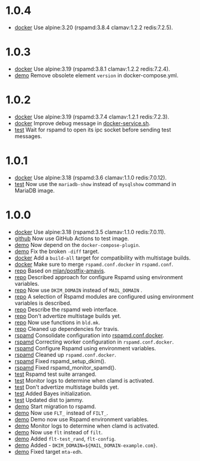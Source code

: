 # 1.0.4

- [docker](Makefile) Use alpine:3.20 (rspamd:3.8.4 clamav:1.2.2 redis:7.2.5).

# 1.0.3

- [docker](Makefile) Use alpine:3.19 (rspamd:3.8.1 clamav:1.2.2 redis:7.2.4).
- [demo](demo/docker-compose.yml) Remove obsolete element `version` in docker-compose.yml.

# 1.0.2

- [docker](Makefile) Use alpine:3.19 (rspamd:3.7.4 clamav:1.2.1 redis:7.2.3).
- [docker](src/docker) Improve debug message in [docker-service.sh](src/docker/bin/docker-service.sh).
- [test](test/Makefile) Wait for rspamd to open its ipc socket before sending test messages.

# 1.0.1

- [docker](Makefile) Use alpine:3.18 (rspamd:3.6 clamav:1.1.0 redis:7.0.12).
- [test](demo/Makefile) Now use the `mariadb-show` instead of `mysqlshow` command in MariaDB image.

# 1.0.0

- [docker](Makefile) Use alpine:3.18 (rspamd:3.5 clamav:1.1.0 redis:7.0.11).
- [github](.github/workflows/testimage.yml) Now use GitHub Actions to test image.
- [demo](demo/Makefile) Now depend on the `docker-compose-plugin`.
- [demo](demo/Makefile) Fix the broken `-diff` target.
- [docker](Makefile) Add a `build-all` target for compatibility with multistage builds.
- [docker](Dockerfile) Make sure to merge `rspamd.conf.docker` in `rspamd.conf`.
- [repo](.) Based on [mlan/postfix-amavis](https://github.com/mlan/docker-postfix).
- [repo](README.md) Described approach for configure Rspamd using environment variables.
- [repo](README.md) Now use `DKIM_DOMAIN` instead of `MAIL_DOMAIN` .
- [repo](ROADMAP.md) A selection of Rspamd modules are configured using environment variables is described.
- [repo](ROADMAP.md) Describe the rspamd web interface.
- [repo](Makefile) Don't advertize multistage builds yet.
- [repo](Makefile) Now use functions in `bld.mk`.
- [repo](.travis.yml) Cleaned up dependencies for travis.
- [rspamd](src/rspamd) Consolidate configuration into [rspamd.conf.docker](src/rspamd/etc/rspamd/rspamd.conf.docker).
- [rspamd](src/rspamd) Correcting worker configuration in `rspamd.conf.docker`.
- [rspamd](src/rspamd) Configure Rspamd using environment variables.
- [rspamd](src/rspamd) Cleaned up `rspamd.conf.docker`.
- [rspamd](src/rspamd) Fixed rspamd_setup_dkim().
- [rspamd](src/rspamd) Fixed rspamd_monitor_spamd().
- [test](test/Makefile) Rspamd test suite arranged.
- [test](test/Makefile) Monitor logs to determine when clamd is activated.
- [test](test/Makefile) Don't advertize multistage builds yet.
- [test](test/Makefile) Added Bayes initialization.
- [test](.travis.yml) Updated dist to jammy.
- [demo](demo/Makefile) Start migration to rspamd.
- [demo](demo/.env) Now use `FLT_` instead of `FILT_`.
- [demo](demo/Makefile) Demo now use Rspamd environment variables.
- [demo](demo/Makefile) Monitor logs to determine when clamd is activated.
- [demo](demo/Makefile) Now use `flt` instead of `filt`.
- [demo](demo/Makefile) Added `flt-test_rand`, `flt-config`.
- [demo](demo/docker-compose.yml) Added - `DKIM_DOMAIN=${MAIL_DOMAIN-example.com}`.
- [demo](demo/Makefile) Fixed target `mta-edh`.
